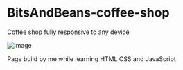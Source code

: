 # BitsAndBeans-coffee-shop
Coffee shop fully responsive to any device

![image](https://user-images.githubusercontent.com/89485950/201497250-bfb172ae-1532-417b-83ef-7b7f4b9d9294.png)

Page build by me while learning HTML CSS and JavaScript 
